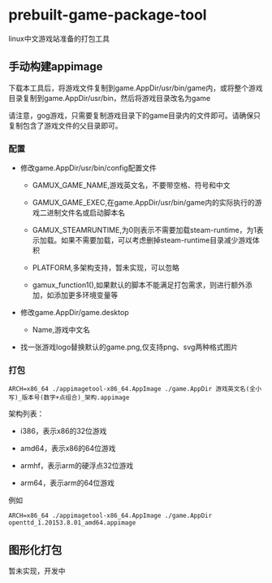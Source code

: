 # prebuilt-game-package-tool

linux中文游戏站准备的打包工具

## 手动构建appimage

下载本工具后，将游戏文件复制到game.AppDir/usr/bin/game内，或将整个游戏目录复制到game.AppDir/usr/bin，然后将游戏目录改名为game

请注意，gog游戏，只需要复制游戏目录下的game目录内的文件即可。请确保只复制包含了游戏文件的父目录即可。

### 配置

- 修改game.AppDir/usr/bin/config配置文件

	- GAMUX_GAME_NAME,游戏英文名，不要带空格、符号和中文
	
	- GAMUX_GAME_EXEC,在game.AppDir/usr/bin/game内的实际执行的游戏二进制文件名或启动脚本名
	
	- GAMUX_STEAMRUNTIME,为0则表示不需要加载steam-runtime，为1表示加载。如果不需要加载，可以考虑删掉steam-runtime目录减少游戏体积
	
	- PLATFORM,多架构支持，暂未实现，可以忽略
	
	- gamux_function1(),如果默认的脚本不能满足打包需求，则进行额外添加，如添加更多环境变量等
		
- 修改game.AppDir/game.desktop

	- Name,游戏中文名
		
- 找一张游戏logo替换默认的game.png,仅支持png、svg两种格式图片

### 打包

```shell
ARCH=x86_64 ./appimagetool-x86_64.AppImage ./game.AppDir 游戏英文名(全小写)_版本号(数字+点组合)_架构.appimage 
```

架构列表：

- i386，表示x86的32位游戏

- amd64，表示x86的64位游戏

- armhf，表示arm的硬浮点32位游戏

- arm64，表示arm的64位游戏

例如

```shell
ARCH=x86_64 ./appimagetool-x86_64.AppImage ./game.AppDir openttd_1.20153.8.01_amd64.appimage 
```

## 图形化打包

暂未实现，开发中
